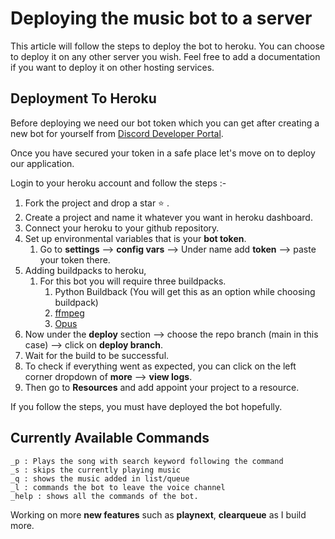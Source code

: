# Deploying the music bot to a server

This article will follow the steps to deploy the bot to heroku. You can choose to deploy it on any other server you wish. Feel free to add a documentation if you want to deploy it on other hosting services.

## Deployment To Heroku

Before deploying we need our bot token which you can get after creating a new bot for yourself from [Discord Developer Portal](https://discord.com/developers/applications).

Once you have secured your token in a safe place let's move on to deploy our application.

Login to your heroku account and follow the steps :-

1) Fork the project and drop a star :star: .
2) Create a project and name it whatever you want in heroku dashboard.
3) Connect your heroku to your github repository.
4) Set up environmental variables that is your **bot token**.
   1) Go to **settings** --> **config vars** --> Under name add **token** --> paste your token there.
5) Adding buildpacks to heroku,
   1) For this bot you will require three buildpacks.
      1) Python Buildback (You will get this as an option while choosing buildpack)
      2) [ffmpeg](https://github.com/jonathanong/heroku-buildpack-ffmpeg-latest)
      3) [Opus](https://github.com/xrisk/heroku-opus)
6) Now under the **deploy** section --> choose the repo branch (main in this case) --> click on **deploy branch**.
7) Wait for the build to be successful.
8) To check if everything went as expected, you can click on the left corner dropdown of **more** --> **view logs**.
9) Then go to **Resources** and add appoint your project to a resource.

If you follow the steps, you must have deployed the bot hopefully.

## Currently Available Commands

```
_p : Plays the song with search keyword following the command
_s : skips the currently playing music
_q : shows the music added in list/queue
_l : commands the bot to leave the voice channel
_help : shows all the commands of the bot.
```
Working on more **new features** such as **playnext**, **clearqueue** as I build more.


